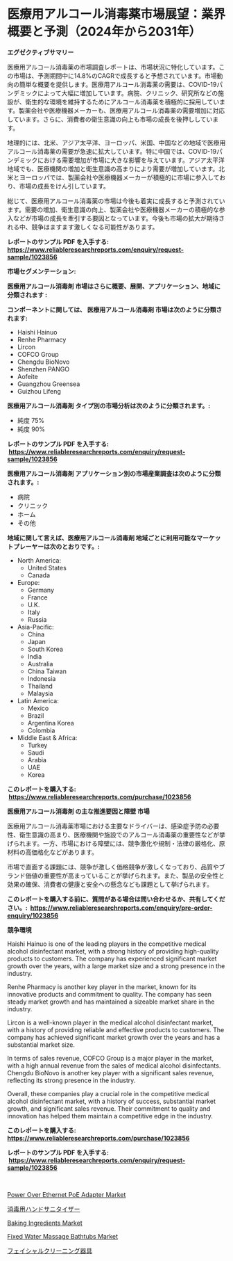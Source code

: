 <p><h1>医療用アルコール消毒薬市場展望：業界概要と予測（2024年から2031年）</h1></p><p><strong>エグゼクティブサマリー</strong></p>
<p><p>医療用アルコール消毒薬の市場調査レポートは、市場状況に特化しています。この市場は、予測期間中に14.8%のCAGRで成長すると予想されています。市場動向の簡単な概要を提供します。医療用アルコール消毒薬の需要は、COVID-19パンデミックによって大幅に増加しています。病院、クリニック、研究所などの施設が、衛生的な環境を維持するためにアルコール消毒薬を積極的に採用しています。製薬会社や医療機器メーカーも、医療用アルコール消毒薬の需要増加に対応しています。さらに、消費者の衛生意識の向上も市場の成長を後押ししています。</p><p>地理的には、北米、アジア太平洋、ヨーロッパ、米国、中国などの地域で医療用アルコール消毒薬の需要が急速に拡大しています。特に中国では、COVID-19パンデミックにおける需要増加が市場に大きな影響を与えています。アジア太平洋地域でも、医療機関の増加と衛生意識の高まりにより需要が増加しています。北米とヨーロッパでは、製薬会社や医療機器メーカーが積極的に市場に参入しており、市場の成長をけん引しています。</p><p>総じて、医療用アルコール消毒薬の市場は今後も着実に成長すると予測されています。需要の増加、衛生意識の向上、製薬会社や医療機器メーカーの積極的な参入などが市場の成長を牽引する要因となっています。今後も市場の拡大が期待される中、競争はますます激しくなる可能性があります。</p></p>
<p><strong>レポートのサンプル PDF を入手する: <a href="https://www.reliableresearchreports.com/enquiry/request-sample/1023856">https://www.reliableresearchreports.com/enquiry/request-sample/1023856</a></strong></p>
<p><strong>市場セグメンテーション:</strong></p>
<p><strong> 医療用アルコール消毒剤 市場はさらに概要、展開、アプリケーション、地域に分類されます :</strong></p>
<p><strong>コンポーネントに関しては、 医療用アルコール消毒剤 市場は次のように分類されます: &nbsp;</strong></p>
<p><ul><li>Haishi Hainuo</li><li>Renhe Pharmacy</li><li>Lircon</li><li>COFCO Group</li><li>Chengdu BioNovo</li><li>Shenzhen PANGO</li><li>Aofeite</li><li>Guangzhou Greensea</li><li>Guizhou Lifeng</li></ul></p>
<p><strong> 医療用アルコール消毒剤 タイプ別の市場分析は次のように分類されます。:</strong></p>
<p><ul><li>純度 75%</li><li>純度 90%</li></ul></p>
<p><strong>レポートのサンプル PDF を入手する: &nbsp;<a href="https://www.reliableresearchreports.com/enquiry/request-sample/1023856">https://www.reliableresearchreports.com/enquiry/request-sample/1023856</a></strong></p>
<p><strong> 医療用アルコール消毒剤 アプリケーション別の市場産業調査は次のように分類されます。:</strong></p>
<p><ul><li>病院</li><li>クリニック</li><li>ホーム</li><li>その他</li></ul></p>
<p><strong>地域に関して言えば、医療用アルコール消毒剤 地域ごとに利用可能なマーケットプレーヤーは次のとおりです。:</strong></p>
<p><ul>
    <li>
        North America:
        <ul>
            <li>United States</li>
            <li>Canada</li>
        </ul>
    </li>
    <li>
        Europe:
        <ul>
            <li>Germany</li>
            <li>France</li>
            <li>U.K.</li>
            <li>Italy</li>
            <li>Russia</li>
        </ul>
    </li>
    <li>
        Asia-Pacific:
        <ul>
            <li>China</li>
            <li>Japan</li>
            <li>South Korea</li>
            <li>India</li>
            <li>Australia</li>
            <li>China Taiwan</li>
            <li>Indonesia</li>
            <li>Thailand</li>
            <li>Malaysia</li>
        </ul>
    </li>
    <li>
        Latin America:
        <ul>
            <li>Mexico</li>
            <li>Brazil</li>
            <li>Argentina Korea</li>
            <li>Colombia</li>
        </ul>
    </li>
    <li>
        Middle East & Africa:
        <ul>
            <li>Turkey</li>
            <li>Saudi</li>
            <li>Arabia</li>
            <li>UAE</li>
            <li>Korea</li>
        </ul>
    </li>
    </ul></p>
<p><strong>このレポートを購入する: &nbsp;<a href="https://www.reliableresearchreports.com/purchase/1023856">https://www.reliableresearchreports.com/purchase/1023856</a></strong></p>
<p><strong>医療用アルコール消毒剤 の主な推進要因と障壁 市場</strong></p>
<p><p>医療用アルコール消毒薬市場における主要なドライバーは、感染症予防の必要性、衛生意識の高まり、医療機関や施設でのアルコール消毒薬の重要性などが挙げられます。一方、市場における障壁には、競争激化や規制・法律の厳格化、原材料の高価格化などがあります。</p><p>市場で直面する課題には、競争が激しく価格競争が激しくなっており、品質やブランド価値の重要性が高まっていることが挙げられます。また、製品の安全性と効果の確保、消費者の健康と安全への懸念なども課題として挙げられます。</p></p>
<p><strong>このレポートを購入する前に、質問がある場合は問い合わせるか、共有してください。:&nbsp; <a href="https://www.reliableresearchreports.com/enquiry/pre-order-enquiry/1023856">https://www.reliableresearchreports.com/enquiry/pre-order-enquiry/1023856</a></strong></p>
<p><strong>競争環境</strong></p>
<p><p>Haishi Hainuo is one of the leading players in the competitive medical alcohol disinfectant market, with a strong history of providing high-quality products to customers. The company has experienced significant market growth over the years, with a large market size and a strong presence in the industry.</p><p>Renhe Pharmacy is another key player in the market, known for its innovative products and commitment to quality. The company has seen steady market growth and has maintained a sizeable market share in the industry.</p><p>Lircon is a well-known player in the medical alcohol disinfectant market, with a history of providing reliable and effective products to customers. The company has achieved significant market growth over the years and has a substantial market size.</p><p>In terms of sales revenue, COFCO Group is a major player in the market, with a high annual revenue from the sales of medical alcohol disinfectants. Chengdu BioNovo is another key player with a significant sales revenue, reflecting its strong presence in the industry.</p><p>Overall, these companies play a crucial role in the competitive medical alcohol disinfectant market, with a history of success, substantial market growth, and significant sales revenue. Their commitment to quality and innovation has helped them maintain a competitive edge in the industry.</p></p>
<p><strong>このレポートを購入する: &nbsp; <a href="https://www.reliableresearchreports.com/purchase/1023856">https://www.reliableresearchreports.com/purchase/1023856</a></strong></p>
<p><strong>レポートのサンプル PDF を入手する: &nbsp;<a href="https://www.reliableresearchreports.com/enquiry/request-sample/1023856">https://www.reliableresearchreports.com/enquiry/request-sample/1023856</a></strong><strong></strong></p>
<p>&nbsp;</p>
<p><p><a href="https://shimmer-gardenia-37a.notion.site/Power-Over-Ethernet-PoE-Adapter-Market-Size-Share-Trends-Analysis-Report-By-Application-Regional-5299b7032e3d4cbd8016f4e2e90ffb78">Power Over Ethernet PoE Adapter Market</a></p><p><a href="https://github.com/zjkmgcs938405/Market-Research-Report-List-1/blob/main/2463087397.md">消毒用ハンドサニタイザー</a></p><p><a href="https://view.publitas.com/reportprime-1/baking-ingredients-market-analysis-and-market-size-global-industry-overview-market-segmentation-and-forecast-2024-to-2031/">Baking Ingredients Market</a></p><p><a href="https://issuu.com/reportprime-2/docs/fixed-water-massage-bathtubs-market-size-2030.pptx">Fixed Water Massage Bathtubs Market</a></p><p><a href="https://medium.com/@arimuller2009/%E3%83%95%E3%82%A7%E3%82%A4%E3%82%B7%E3%83%A3%E3%83%AB%E3%82%AF%E3%83%AA%E3%83%BC%E3%83%8B%E3%83%B3%E3%82%B0%E6%A9%9F%E5%99%A8%E3%81%AE%E5%B8%82%E5%A0%B4%E8%AA%BF%E6%9F%BB%E3%83%AC%E3%83%9D%E3%83%BC%E3%83%88-%E3%81%9D%E3%81%AE%E6%AD%B4%E5%8F%B2%E3%81%A82031%E5%B9%B4%E3%81%BE%E3%81%A7%E3%81%AE%E4%BA%88%E6%B8%AC-600b945803b1">フェイシャルクリーニング器具</a></p></p>